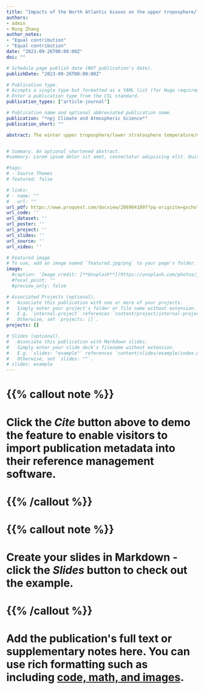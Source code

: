 ```yaml
---
title: "Impacts of the North Atlantic biases on the upper troposphere/lower stratosphere over the extratropical North Pacific"
authors:
- admin
- Rong Zhang
author_notes:
- "Equal contribution"
- "Equal contribution"
date: "2023-09-26T00:00:00Z"
doi: ""

# Schedule page publish date (NOT publication's date).
publishDate: "2023-09-26T00:00:00Z"

# Publication type.
# Accepts a single type but formatted as a YAML list (for Hugo requirements).
# Enter a publication type from the CSL standard.
publication_types: ["article-journal"]

# Publication name and optional abbreviated publication name.
publication: "*npj Climate and Atmospheric Science*"
publication_short: ""

abstract: The winter upper troposphere/lower stratosphere temperature/vertical motion response over the extratropical North Pacific induced by North Atlantic changes is not well understood. Here, using robust diagnostic calculations conducted in a fully coupled high-resolution climate model, we correct the North Atlantic ocean circulation biases and show that during wintertime, the North Atlantic cold surface temperature biases lead to a warmer upper troposphere/lower stratosphere over the extratropical North Pacific. In the upper troposphere/lower stratosphere over the extratropical North Pacific, this winter warming temperature response is linked to the vertical motion response through a simple leading order thermodynamic relationship between changes in the horizontal advection and adiabatic heating. The upper troposphere/lower stratosphere vertical motion response, which is also associated with the North Atlantic induced Walker circulation response over the tropical North Pacific, can provide a rough estimation of the upper troposphere/lower stratosphere warming response over the extratropical North Pacific.


# Summary. An optional shortened abstract.
#summary: Lorem ipsum dolor sit amet, consectetur adipiscing elit. Duis posuere tellus ac convallis placerat. Proin tincidunt magna sed ex sollicitudin condimentum.

#tags:
# - Source Themes
# featured: false

# links:
# - name: ""
#   url: ""
url_pdf: https://www.proquest.com/docview/2869041897?pq-origsite=gscholar&fromopenview=true&sourcetype=Scholarly%20Journals
url_code: ''
url_dataset: ''
url_poster: ''
url_project: ''
url_slides: ''
url_source: ''
url_video: ''

# Featured image
# To use, add an image named `featured.jpg/png` to your page's folder. 
image:
  #caption: 'Image credit: [**Unsplash**](https://unsplash.com/photos/jdD8gXaTZsc)'
  #focal_point: ""
  #preview_only: false

# Associated Projects (optional).
#   Associate this publication with one or more of your projects.
#   Simply enter your project's folder or file name without extension.
#   E.g. `internal-project` references `content/project/internal-project/index.md`.
#   Otherwise, set `projects: []`.
projects: []

# Slides (optional).
#   Associate this publication with Markdown slides.
#   Simply enter your slide deck's filename without extension.
#   E.g. `slides: "example"` references `content/slides/example/index.md`.
#   Otherwise, set `slides: ""`.
# slides: example
---
```


# {{% callout note %}}
#  Click the *Cite* button above to demo the feature to enable visitors to import publication metadata into their reference management software.
# {{% /callout %}}

# {{% callout note %}}
# Create your slides in Markdown - click the *Slides* button to check out the example.
# {{% /callout %}}

# Add the publication's **full text** or **supplementary notes** here. You can use rich formatting such as including [code, math, and images](https://docs.hugoblox.com/content/writing-markdown-latex/). 



